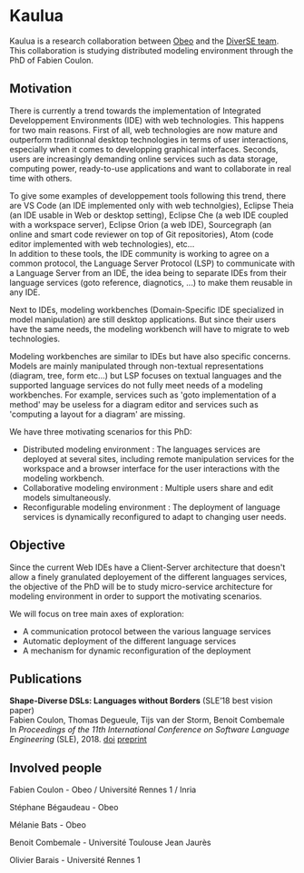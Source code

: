 Kaulua
======

Kaulua is a research collaboration between [Obeo](https://www.obeo.fr/en/) and the [DiverSE team](http://diverse.irisa.fr/).
This collaboration is studying distributed modeling environment through the PhD of Fabien Coulon.


Motivation
----------

There is currently a trend towards the implementation of Integrated Developpement Environments (IDE) with web technologies.
This happens for two main reasons. 
First of all, web technologies are now mature and outperform traditionnal desktop technologies in terms of user interactions, especially when it comes to developping graphical interfaces.
Seconds, users are increasingly demanding online services such as data storage, computing power, ready-to-use applications and want to collaborate in real time with others.

To give some examples of developpement tools following this trend, there are VS Code (an IDE implemented only with web technolgies), Eclipse Theia (an IDE usable in Web or desktop setting), Eclipse Che (a web IDE coupled with a workspace server), Eclipse Orion (a web IDE), Sourcegraph (an online and smart code reviewer on top of Git repositories), Atom (code editor implemented with web technologies), etc... <br>
In addition to these tools, the IDE community is working to agree on a common protocol, the Language Server Protocol (LSP) to communicate with a Language Server from an IDE, the idea being to separate IDEs from their language services (goto reference, diagnotics, ...) to make them reusable in any IDE.

Next to IDEs, modeling workbenches (Domain-Specific IDE specialized in model manipulation) are still desktop applications. But since their users have the same needs, the modeling workbench will have to migrate to web technologies. 

Modeling workbenches are similar to IDEs but have also specific concerns.
Models are mainly manipulated through non-textual representations (diagram, tree, form etc...) but LSP focuses on textual languages and the supported language services do not fully meet needs of a modeling workbenches. For example, services such as 'goto implementation of a method' may be useless for a diagram editor and services such as 'computing a layout for a diagram' are missing.

We have three motivating scenarios for this PhD:
 - Distributed modeling environment :
   The languages services are deployed at several sites, including remote manipulation services for the workspace and a browser interface for the user interactions with the modeling workbench.
 - Collaborative modeling environment :
   Multiple users share and edit models simultaneously.
 - Reconfigurable modeling environment :
   The deployment of language services is dynamically reconfigured to adapt to changing user needs.

Objective
---------

Since the current Web IDEs have a Client-Server architecture that doesn't allow a finely granulated deployement of the different languages services, the objective of the PhD will be to study micro-service architecture for modeling environment in order to support the motivating scenarios.


We will focus on tree main axes of exploration:
 - A communication protocol between the various language services
 - Automatic deployment of the different language services
 - A mechanism for dynamic reconfiguration of the deployment


Publications
------------

**Shape-Diverse DSLs: Languages without Borders** (SLE’18 best vision paper) <br>
Fabien Coulon, Thomas Degueule, Tijs van der Storm, Benoit Combemale <br>
In *Proceedings of the 11th International Conference on Software Language Engineering* (SLE), 2018.
[doi](https://dx.doi.org/10.1145/3276604.3276623) [preprint](https://hal.archives-ouvertes.fr/hal-01889155)

Involved people
---------------

Fabien Coulon - Obeo / Université Rennes 1 / Inria

Stéphane Bégaudeau - Obeo

Mélanie Bats - Obeo

Benoit Combemale - Université Toulouse Jean Jaurès

Olivier Barais - Université Rennes 1

